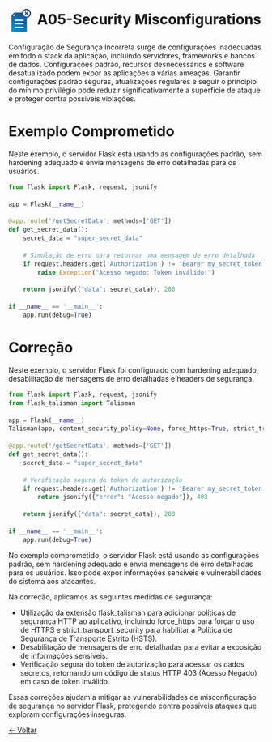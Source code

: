 # <img src="../../imagens/TOP_10_Icons_Final_Security_Misconfiguration.png" width="50px" style="vertical-align: middle;"> A05-Security Misconfigurations
Configuração de Segurança Incorreta surge de configurações inadequadas em todo o stack da aplicação, incluindo servidores, frameworks e bancos de dados. Configurações padrão, recursos desnecessários e software desatualizado podem expor as aplicações a várias ameaças. Garantir configurações padrão seguras, atualizações regulares e seguir o princípio do mínimo privilégio pode reduzir significativamente a superfície de ataque e proteger contra possíveis violações.

# Exemplo Comprometido
Neste exemplo, o servidor Flask está usando as configurações padrão, sem hardening adequado e envia mensagens de erro detalhadas para os usuários.

```python
from flask import Flask, request, jsonify

app = Flask(__name__)

@app.route('/getSecretData', methods=['GET'])
def get_secret_data():
    secret_data = "super_secret_data"
    
    # Simulação de erro para retornar uma mensagem de erro detalhada
    if request.headers.get('Authorization') != 'Bearer my_secret_token':
        raise Exception("Acesso negado: Token inválido!")
    
    return jsonify({"data": secret_data}), 200

if __name__ == '__main__':
    app.run(debug=True)
```

# Correção
Neste exemplo, o servidor Flask foi configurado com hardening adequado, desabilitação de mensagens de erro detalhadas e headers de segurança.

```python
from flask import Flask, request, jsonify
from flask_talisman import Talisman

app = Flask(__name__)
Talisman(app, content_security_policy=None, force_https=True, strict_transport_security=True)

@app.route('/getSecretData', methods=['GET'])
def get_secret_data():
    secret_data = "super_secret_data"
    
    # Verificação segura do token de autorização
    if request.headers.get('Authorization') != 'Bearer my_secret_token':
        return jsonify({"error": "Acesso negado"}), 403
    
    return jsonify({"data": secret_data}), 200

if __name__ == '__main__':
    app.run(debug=True)
```
No exemplo comprometido, o servidor Flask está usando as configurações padrão, sem hardening adequado e envia mensagens de erro detalhadas para os usuários. Isso pode expor informações sensíveis e vulnerabilidades do sistema aos atacantes.

Na correção, aplicamos as seguintes medidas de segurança:

- Utilização da extensão flask_talisman para adicionar políticas de segurança HTTP ao aplicativo, incluindo force_https para forçar o uso de HTTPS e strict_transport_security para habilitar a Política de Segurança de Transporte Estrito (HSTS).
- Desabilitação de mensagens de erro detalhadas para evitar a exposição de informações sensíveis.
- Verificação segura do token de autorização para acessar os dados secretos, retornando um código de status HTTP 403 (Acesso Negado) em caso de token inválido.

Essas correções ajudam a mitigar as vulnerabilidades de misconfiguração de segurança no servidor Flask, protegendo contra possíveis ataques que exploram configurações inseguras.

[← Voltar](../../README.md)